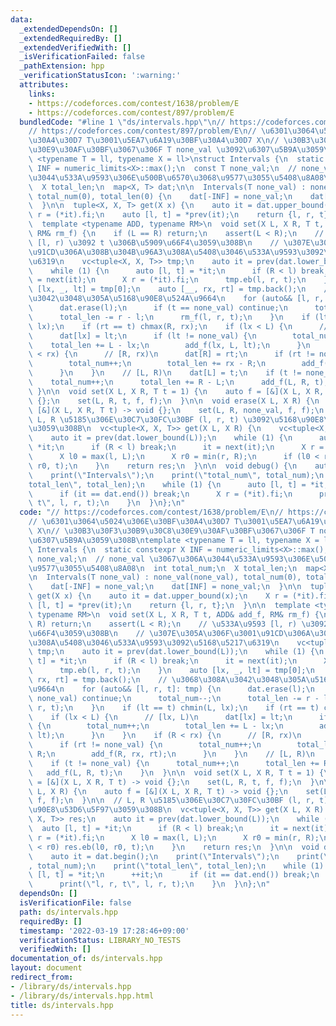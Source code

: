 ```yaml
---
data:
  _extendedDependsOn: []
  _extendedRequiredBy: []
  _extendedVerifiedWith: []
  _isVerificationFailed: false
  _pathExtension: hpp
  _verificationStatusIcon: ':warning:'
  attributes:
    links:
    - https://codeforces.com/contest/1638/problem/E
    - https://codeforces.com/contest/897/problem/E
  bundledCode: "#line 1 \"ds/intervals.hpp\"\n// https://codeforces.com/contest/1638/problem/E\n\
    // https://codeforces.com/contest/897/problem/E\n// \u6301\u3064\u5024\u306E\u30BF\
    \u30A4\u30D7 T\u3001\u5EA7\u6A19\u30BF\u30A4\u30D7 X\n// \u30B3\u30F3\u30B9\u30C8\
    \u30E9\u30AF\u30BF\u3067\u306F T none_val \u3092\u6307\u5B9A\u3059\u308B\ntemplate\
    \ <typename T = ll, typename X = ll>\nstruct Intervals {\n  static constexpr X\
    \ INF = numeric_limits<X>::max();\n  const T none_val;\n  // none_val \u3067\u306A\
    \u3044\u533A\u9593\u306E\u500B\u6570\u3068\u9577\u3055\u5408\u8A08\n  int total_num;\n\
    \  X total_len;\n  map<X, T> dat;\n\n  Intervals(T none_val) : none_val(none_val),\
    \ total_num(0), total_len(0) {\n    dat[-INF] = none_val;\n    dat[INF] = none_val;\n\
    \  }\n\n  tuple<X, X, T> get(X x) {\n    auto it = dat.upper_bound(x);\n    X\
    \ r = (*it).fi;\n    auto [l, t] = *prev(it);\n    return {l, r, t};\n  }\n\n\
    \  template <typename ADD, typename RM>\n  void set(X L, X R, T t, ADD& add_f,\
    \ RM& rm_f) {\n    if (L == R) return;\n    assert(L < R);\n    // \u533A\u9593\
    \ [l, r) \u3092 t \u306B\u5909\u66F4\u3059\u308B\n    // \u307E\u305A\u306F\u3001\
    \u91CD\u306A\u308B\u304B\u96A3\u308A\u5408\u3046\u533A\u9593\u3092\u5168\u5217\
    \u6319\n    vc<tuple<X, X, T>> tmp;\n    auto it = prev(dat.lower_bound(L));\n\
    \    while (1) {\n      auto [l, t] = *it;\n      if (R < l) break;\n      it\
    \ = next(it);\n      X r = (*it).fi;\n      tmp.eb(l, r, t);\n    }\n    auto\
    \ [lx, _, lt] = tmp[0];\n    auto [__, rx, rt] = tmp.back();\n    // \u3068\u308A\
    \u3042\u3048\u305A\u5168\u90E8\u524A\u9664\n    for (auto&& [l, r, t]: tmp) {\n\
    \      dat.erase(l);\n      if (t == none_val) continue;\n      total_num--;\n\
    \      total_len -= r - l;\n      rm_f(l, r, t);\n    }\n    if (lt == t) chmin(L,\
    \ lx);\n    if (rt == t) chmax(R, rx);\n    if (lx < L) {\n      // [lx, L)\n\
    \      dat[lx] = lt;\n      if (lt != none_val) {\n        total_num++;\n    \
    \    total_len += L - lx;\n        add_f(lx, L, lt);\n      }\n    }\n    if (R\
    \ < rx) {\n      // [R, rx)\n      dat[R] = rt;\n      if (rt != none_val) {\n\
    \        total_num++;\n        total_len += rx - R;\n        add_f(R, rx, rt);\n\
    \      }\n    }\n    // [L, R)\n    dat[L] = t;\n    if (t != none_val) {\n  \
    \    total_num++;\n      total_len += R - L;\n      add_f(L, R, t);\n    }\n \
    \ }\n\n  void set(X L, X R, T t = 1) {\n    auto f = [&](X L, X R, T t) -> void\
    \ {};\n    set(L, R, t, f, f);\n  }\n\n  void erase(X L, X R) {\n    auto f =\
    \ [&](X L, X R, T t) -> void {};\n    set(L, R, none_val, f, f);\n  }\n\n  //\
    \ L, R \u5185\u306E\u30C7\u30FC\u30BF (l, r, t) \u3092\u5168\u90E8\u53D6\u5F97\
    \u3059\u308B\n  vc<tuple<X, X, T>> get(X L, X R) {\n    vc<tuple<X, X, T>> res;\n\
    \    auto it = prev(dat.lower_bound(L));\n    while (1) {\n      auto [l, t] =\
    \ *it;\n      if (R < l) break;\n      it = next(it);\n      X r = (*it).fi;\n\
    \      X l0 = max(l, L);\n      X r0 = min(r, R);\n      if (l0 < r0) res.eb(l0,\
    \ r0, t);\n    }\n    return res;\n  }\n\n  void debug() {\n    auto it = dat.begin();\n\
    \    print(\"Intervals\");\n    print(\"total_num\", total_num);\n    print(\"\
    total_len\", total_len);\n    while (1) {\n      auto [l, t] = *it;\n      ++it;\n\
    \      if (it == dat.end()) break;\n      X r = (*it).fi;\n      print(\"l, r,\
    \ t\", l, r, t);\n    }\n  }\n};\n"
  code: "// https://codeforces.com/contest/1638/problem/E\n// https://codeforces.com/contest/897/problem/E\n\
    // \u6301\u3064\u5024\u306E\u30BF\u30A4\u30D7 T\u3001\u5EA7\u6A19\u30BF\u30A4\u30D7\
    \ X\n// \u30B3\u30F3\u30B9\u30C8\u30E9\u30AF\u30BF\u3067\u306F T none_val \u3092\
    \u6307\u5B9A\u3059\u308B\ntemplate <typename T = ll, typename X = ll>\nstruct\
    \ Intervals {\n  static constexpr X INF = numeric_limits<X>::max();\n  const T\
    \ none_val;\n  // none_val \u3067\u306A\u3044\u533A\u9593\u306E\u500B\u6570\u3068\
    \u9577\u3055\u5408\u8A08\n  int total_num;\n  X total_len;\n  map<X, T> dat;\n\
    \n  Intervals(T none_val) : none_val(none_val), total_num(0), total_len(0) {\n\
    \    dat[-INF] = none_val;\n    dat[INF] = none_val;\n  }\n\n  tuple<X, X, T>\
    \ get(X x) {\n    auto it = dat.upper_bound(x);\n    X r = (*it).fi;\n    auto\
    \ [l, t] = *prev(it);\n    return {l, r, t};\n  }\n\n  template <typename ADD,\
    \ typename RM>\n  void set(X L, X R, T t, ADD& add_f, RM& rm_f) {\n    if (L ==\
    \ R) return;\n    assert(L < R);\n    // \u533A\u9593 [l, r) \u3092 t \u306B\u5909\
    \u66F4\u3059\u308B\n    // \u307E\u305A\u306F\u3001\u91CD\u306A\u308B\u304B\u96A3\
    \u308A\u5408\u3046\u533A\u9593\u3092\u5168\u5217\u6319\n    vc<tuple<X, X, T>>\
    \ tmp;\n    auto it = prev(dat.lower_bound(L));\n    while (1) {\n      auto [l,\
    \ t] = *it;\n      if (R < l) break;\n      it = next(it);\n      X r = (*it).fi;\n\
    \      tmp.eb(l, r, t);\n    }\n    auto [lx, _, lt] = tmp[0];\n    auto [__,\
    \ rx, rt] = tmp.back();\n    // \u3068\u308A\u3042\u3048\u305A\u5168\u90E8\u524A\
    \u9664\n    for (auto&& [l, r, t]: tmp) {\n      dat.erase(l);\n      if (t ==\
    \ none_val) continue;\n      total_num--;\n      total_len -= r - l;\n      rm_f(l,\
    \ r, t);\n    }\n    if (lt == t) chmin(L, lx);\n    if (rt == t) chmax(R, rx);\n\
    \    if (lx < L) {\n      // [lx, L)\n      dat[lx] = lt;\n      if (lt != none_val)\
    \ {\n        total_num++;\n        total_len += L - lx;\n        add_f(lx, L,\
    \ lt);\n      }\n    }\n    if (R < rx) {\n      // [R, rx)\n      dat[R] = rt;\n\
    \      if (rt != none_val) {\n        total_num++;\n        total_len += rx -\
    \ R;\n        add_f(R, rx, rt);\n      }\n    }\n    // [L, R)\n    dat[L] = t;\n\
    \    if (t != none_val) {\n      total_num++;\n      total_len += R - L;\n   \
    \   add_f(L, R, t);\n    }\n  }\n\n  void set(X L, X R, T t = 1) {\n    auto f\
    \ = [&](X L, X R, T t) -> void {};\n    set(L, R, t, f, f);\n  }\n\n  void erase(X\
    \ L, X R) {\n    auto f = [&](X L, X R, T t) -> void {};\n    set(L, R, none_val,\
    \ f, f);\n  }\n\n  // L, R \u5185\u306E\u30C7\u30FC\u30BF (l, r, t) \u3092\u5168\
    \u90E8\u53D6\u5F97\u3059\u308B\n  vc<tuple<X, X, T>> get(X L, X R) {\n    vc<tuple<X,\
    \ X, T>> res;\n    auto it = prev(dat.lower_bound(L));\n    while (1) {\n    \
    \  auto [l, t] = *it;\n      if (R < l) break;\n      it = next(it);\n      X\
    \ r = (*it).fi;\n      X l0 = max(l, L);\n      X r0 = min(r, R);\n      if (l0\
    \ < r0) res.eb(l0, r0, t);\n    }\n    return res;\n  }\n\n  void debug() {\n\
    \    auto it = dat.begin();\n    print(\"Intervals\");\n    print(\"total_num\"\
    , total_num);\n    print(\"total_len\", total_len);\n    while (1) {\n      auto\
    \ [l, t] = *it;\n      ++it;\n      if (it == dat.end()) break;\n      X r = (*it).fi;\n\
    \      print(\"l, r, t\", l, r, t);\n    }\n  }\n};\n"
  dependsOn: []
  isVerificationFile: false
  path: ds/intervals.hpp
  requiredBy: []
  timestamp: '2022-03-19 17:28:46+09:00'
  verificationStatus: LIBRARY_NO_TESTS
  verifiedWith: []
documentation_of: ds/intervals.hpp
layout: document
redirect_from:
- /library/ds/intervals.hpp
- /library/ds/intervals.hpp.html
title: ds/intervals.hpp
---
```

